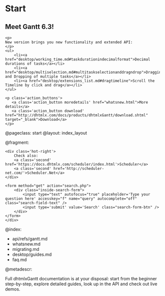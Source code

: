 Start
=====
<div class="newsblock">
    <h2>Meet Gantt 6.3!</h2>
    
    <p>
    New version brings you new functionality and extended API:
    </p>
    <ul>
		<li><a href="desktop/working_time.md#taskdurationindecimalformat">Decimal durations of tasks</a></li>        
        <li><a href="desktop/multiselection.md#multitaskselectionanddragndrop">Dragging and Dropping of multiple tasks</a></li>   
        <li><a href="desktop/extensions_list.md#dragtimeline">Scroll the Timeline by click and drag</a></li>
	</ul>

    <p class='action_buttons'>
       <a class='action_button moredetails' href="whatsnew.html">More details</a>
       <a class='action_button download' href="http://dhtmlx.com/docs/products/dhtmlxGantt/download.shtml" target="_blank">Download</a>
    </p>
</div>

<div class='hands'></div>
<div class='tablet'></div>


@pageclass: start
@layout: index_layout

@fragment: <div class='hot-news'>
	<div class='inside-hot'>
    
    <div class='hot-right'>
    	Check also:    	
    	<a class='second' href='https://docs.dhtmlx.com/scheduler/index.html'>Scheduler</a>
        <a class='second' href='http://scheduler-net.com/'>Scheduler.Net</a>
	</div>
    
    <form method="get" action="search.php">
        <div class="inside-search-form">
            <input type="text" autofocus="true" placeholder='Type your question here' accesskey="f" name="query" autocomplete="off" class="search-field-text" />
            <input type='submit' value='Search' class="search-form-btn" />
        </div>
    </form>
    </div>
</div>

@index:

- api/refs/gantt.md
- whatsnew.md
- migrating.md
- desktop/guides.md
- faq.md

@metadescr:

Full dhtmlxGantt documentation is at your disposal: start from the beginner step-by-step, explore detailed guides, look up in the API and check out live demos.
